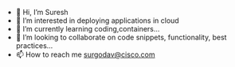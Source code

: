 - 👋 Hi, I’m Suresh
- 👀 I’m interested in deploying applications in cloud
- 🌱 I’m currently learning coding,containers...
- 💞️ I’m looking to collaborate on code snippets, functionality, best practices...
- 📫 How to reach me surgodav@cisco.com

<!---
surgodav/surgodav is a ✨ special ✨ repository because its `README.md` (this file) appears on your GitHub profile.
You can click the Preview link to take a look at your changes.
--->
